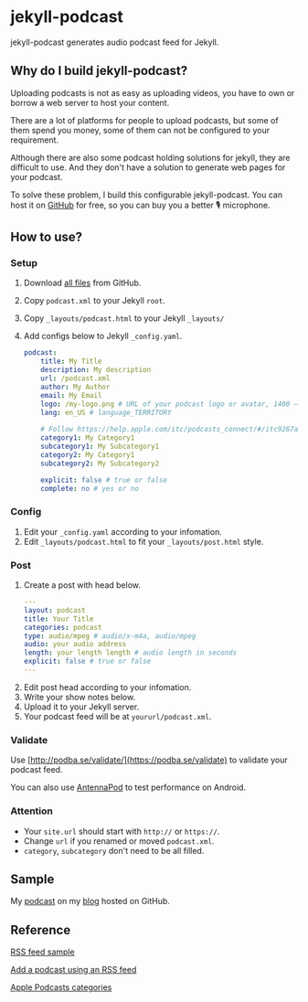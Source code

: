 # jekyll-podcast

jekyll-podcast generates audio podcast feed for Jekyll.

## Why do I build jekyll-podcast?

Uploading podcasts is not as easy as uploading videos, you have to own or borrow a web server to host your content.

There are a lot of platforms for people to upload podcasts, but some of them spend you money, some of them can not be configured to your requirement.

Although there are also some podcast holding solutions for jekyll, they are difficult to use. And they don't have a solution to generate web pages for your podcast.

To solve these problem, I build this configurable jekyll-podcast. You can host it on [GitHub](http://github.com) for free, so you can buy you a better 🎙 microphone.

## How to use?

### Setup

1. Download [all files](https://github.com/sayomelu/jekyll-podcast/archive/master.zip) from GitHub.
2. Copy `podcast.xml` to your Jekyll `root`.
3. Copy `_layouts/podcast.html` to your Jekyll `_layouts/`
4. Add configs below to Jekyll `_config.yaml`.

    ``` yaml
    podcast:
        title: My Title
        description: My description
        url: /podcast.xml
        author: My Author
        email: My Email
        logo: /my-logo.png # URL of your podcast logo or avatar, 1400 – 3000 pixels better
        lang: en_US # language_TERRITORY
        
        # Follow https://help.apple.com/itc/podcasts_connect/#/itc9267a2f12
        category1: My Category1
        subcategory1: My Subcategory1
        category2: My Category1
        subcategory2: My Subcategory2

        explicit: false # true or false
        complete: no # yes or no
    ```

### Config

1. Edit your `_config.yaml` according to your infomation.
2. Edit `_layouts/podcast.html` to fit your `_layouts/post.html` style.

### Post

1. Create a post with head below.
   ``` yaml
   ---
   layout: podcast
   title: Your Title
   categories: podcast
   type: audio/mpeg # audio/x-m4a, audio/mpeg
   audio: your audio address
   length: your length length # audio length in seconds
   explicit: false # true or false
   ---
   ```
2. Edit post head according to your infomation.
3. Write your show notes below.
4. Upload it to your Jekyll server.
5. Your podcast feed will be at `yoururl/podcast.xml`.

### Validate

Use [http://podba.se/validate/](https://podba.se/validate) to validate your podcast feed.

You can also use [AntennaPod](http://antennapod.org) to test performance on Android.

### Attention

- Your `site.url` should start with `http://` or `https://`.
- Change `url` if you renamed or moved `podcast.xml`.
- `category`, `subcategory` don't need to be all filled.

## Sample

My [podcast](https://sayomelu.github.io/podcast.xml) on my [blog](http://sayomelu.github.io) hosted on GitHub.

## Reference

[RSS feed sample](https://help.apple.com/itc/podcasts_connect/#/itcbaf351599)

[Add a podcast using an RSS feed](https://support.google.com/googleplay/podcasts/answer/6260341)

[Apple Podcasts categories](https://help.apple.com/itc/podcasts_connect/#/itc9267a2f12)